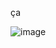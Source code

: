 ça

![image](https://github.com/Le-QG/web-nugget/assets/36484628/a89d5106-9523-4599-b9c7-2caf165b76ee)
